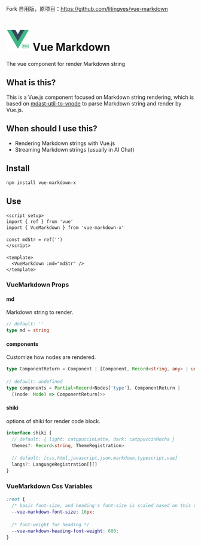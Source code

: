 Fork 自用版，原项目：https://github.com/litingyes/vue-markdown

# ![Logo](./playground/public/logo.svg) Vue Markdown

The vue component for render Markdown string

## What is this?

This is a Vue.js component focused on Markdown string rendering, which is based on [mdast-util-to-vnode](https://github.com/litingyes/mdast-util-to-vnode) to parse Markdown string and render by Vue.js.

## When should I use this?

- Rendering Markdown strings with Vue.js
- Streaming Markdown strings (usually in AI Chat)

## Install

```base
npm install vue-markdown-x
```

## Use

```vue
<script setup>
import { ref } from 'vue'
import { VueMarkdown } from 'vue-markdown-x'

const mdStr = ref('')
</script>

<template>
  <VueMarkdown :md="mdStr" />
</template>
```

### VueMarkdown Props

#### md

Markdown string to render.

```ts
// default: ''
type md = string
```

#### components

Customize how nodes are rendered.

```ts
type ComponentReturn = Component | [Component, Record<string, any> | undefined]

// default: undefined
type components = Partial<Record<Nodes['type'], ComponentReturn |
  ((node: Node) => ComponentReturn)>>
```

#### shiki

options of shiki for render code block.

```ts
interface shiki {
  // default: { light: catppuccinLatte, dark: catppuccinMocha }
  themes?: Record<string, ThemeRegistration>

  // default: [css,html,javascript,json,markdown,typescript,vue]
  langs?: LanguageRegistration[][]
}
```

### VueMarkdown Css Variables

```css
:root {
  /* basic font-size, and heading's font-size is scaled based on this value. */
  --vue-markdown-font-size: 16px;

  /* font-weight for heading */
  --vue-markdown-heading-font-weight: 600;
}
```
